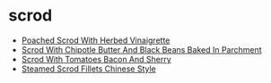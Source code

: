 # scrod

 * [Poached Scrod With Herbed Vinaigrette](../../index/p/poached-scrod-with-herbed-vinaigrette-11781.json)
 * [Scrod With Chipotle Butter And Black Beans Baked In Parchment](../../index/s/scrod-with-chipotle-butter-and-black-beans-baked-in-parchment-10047.json)
 * [Scrod With Tomatoes Bacon And Sherry](../../index/s/scrod-with-tomatoes-bacon-and-sherry-13363.json)
 * [Steamed Scrod Fillets Chinese Style](../../index/s/steamed-scrod-fillets-chinese-style-11939.json)
